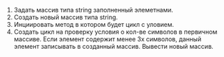 1. Задать массив типа string заполненный элеметнами.
2. Создать новый массив типа string.
3. Инциировать метод в котором будет цикл с уловием.
4. Создать цикл на проверку условия о кол-ве символов в первичном массиве. Если элемент содержит менее 3х символов, данный элемент записывать в созданный массив.
Вывести новый массив. 